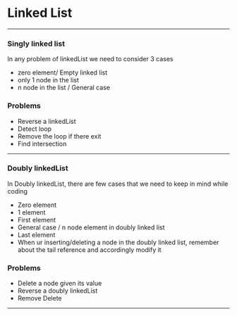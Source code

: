 # Linked List

---
### Singly linked list

In any problem of linkedList we need to consider 3 cases
- zero element/ Empty linked list
- only 1 node in the list
- n node in the list / General case

### Problems
- Reverse a linkedList
- Detect loop
- Remove the loop if there exit
- Find intersection
---
### Doubly linkedList

In Doubly linkedList, there are few cases that we need to keep in mind while coding
- Zero element
- 1 element
- First element
- General case / n node element in doubly linked list
- Last element
- When ur inserting/deleting a node in the doubly linked list, remember about the tail reference and accordingly modify it

### Problems
- Delete a node given its value
- Reverse a doubly linkedList
- Remove Delete
---
